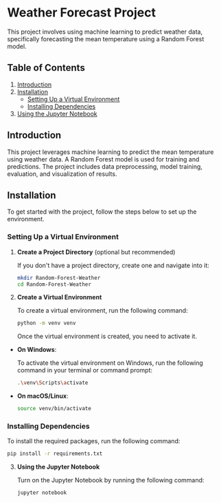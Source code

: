 # Weather Forecast Project

This project involves using machine learning to predict weather data, specifically forecasting the mean temperature using a Random Forest model.

## Table of Contents

1. [Introduction](#introduction)
2. [Installation](#installation)
   - [Setting Up a Virtual Environment](#setting-up-a-virtual-environment)
   - [Installing Dependencies](#installing-dependencies)
3. [Using the Jupyter Notebook](#using-the-jupyter-notebook)

## Introduction

This project leverages machine learning to predict the mean temperature using weather data. A Random Forest model is used for training and predictions. The project includes data preprocessing, model training, evaluation, and visualization of results.

## Installation

To get started with the project, follow the steps below to set up the environment.

### Setting Up a Virtual Environment

1. **Create a Project Directory** (optional but recommended)

   If you don't have a project directory, create one and navigate into it:

   ```bash
   mkdir Random-Forest-Weather
   cd Random-Forest-Weather
   ```

2. **Create a Virtual Environment**

   To create a virtual environment, run the following command:

   ```bash
   python -m venv venv
   ```

   Once the virtual environment is created, you need to activate it.

- **On Windows**:

  To activate the virtual environment on Windows, run the following command in your terminal or command prompt:

  ```bash
  .\venv\Scripts\activate
  ```

- **On macOS/Linux**:

  ```bash
  source venv/bin/activate
  ```

### Installing Dependencies

To install the required packages, run the following command:

```bash
pip install -r requirements.txt
```

3. **Using the Jupyter Notebook**

   Turn on the Jupyter Notebook by running the following command:

   ```bash
   jupyter notebook
   ```
